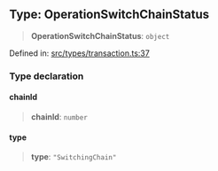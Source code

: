 
## Type: OperationSwitchChainStatus

> **OperationSwitchChainStatus**: `object`

Defined in: [src/types/transaction.ts:37](https://github.com/centrifuge/sdk/blob/fb803645c34c4d8e009e46398bb7c2e3dad2d94f/src/types/transaction.ts#L37)

### Type declaration

#### chainId

> **chainId**: `number`

#### type

> **type**: `"SwitchingChain"`
